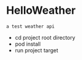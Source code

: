 # HelloWeather



```
a test weather api 
```




- cd project root directory
- pod install
- run project target
